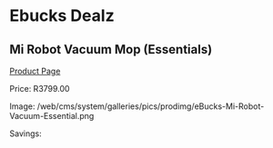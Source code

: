
# Ebucks Dealz
## Mi Robot Vacuum Mop (Essentials)
[Product Page](https://www.ebucks.com/web/shop/productSelected.do?prodId=1156513745&catId=998409624)

Price: R3799.00

Image: /web/cms/system/galleries/pics/prodimg/eBucks-Mi-Robot-Vacuum-Essential.png

Savings: 


	